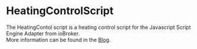 # HeatingControlScript

The HeatingContol script is a heating control script for the Javascript Script Engine Adapter from ioBroker.  
More information can be found in the [Blog](https://www.bastelbunker.de/heizungssteuerung-mit-iobroker/).

